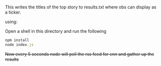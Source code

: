 This writes the titles of the top story to results.txt where obs can display as a ticker.

using:
 
Open a shell in this directory and run the following

```js
npm install
node index.js
```

~~Now every 5 seconds node will poll the rss feed for cnn and gather up the results~~

